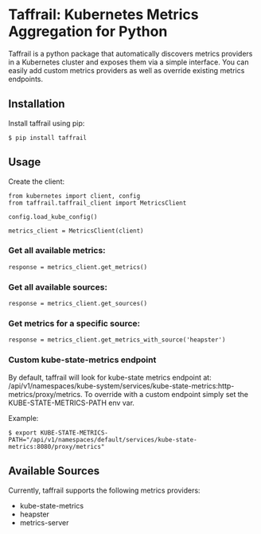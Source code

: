 Taffrail: Kubernetes Metrics Aggregation for Python
===================================================


Taffrail is a python package that automatically discovers metrics providers in a Kubernetes cluster and exposes them via a simple interface.
You can easily add custom metrics providers as well as override existing metrics endpoints.


Installation
------------

Install taffrail using pip:

`$ pip install taffrail`

Usage
-----

Create the client:

```
from kubernetes import client, config
from taffrail.taffrail_client import MetricsClient

config.load_kube_config()

metrics_client = MetricsClient(client)
```


### Get all available metrics:

```
response = metrics_client.get_metrics()
```

### Get all available sources:

```
response = metrics_client.get_sources()
```

### Get metrics for a specific source:

```
response = metrics_client.get_metrics_with_source('heapster')
```

### Custom kube-state-metrics endpoint

By default, taffrail will look for kube-state metrics endpoint at: /api/v1/namespaces/kube-system/services/kube-state-metrics:http-metrics/proxy/metrics.
To override with a custom endpoint simply set the KUBE-STATE-METRICS-PATH env var.

Example:

`$ export KUBE-STATE-METRICS-PATH="/api/v1/namespaces/default/services/kube-state-metrics:8080/proxy/metrics"`


Available Sources
-----------------

Currently, taffrail supports the following metrics providers:

* kube-state-metrics
* heapster
* metrics-server
